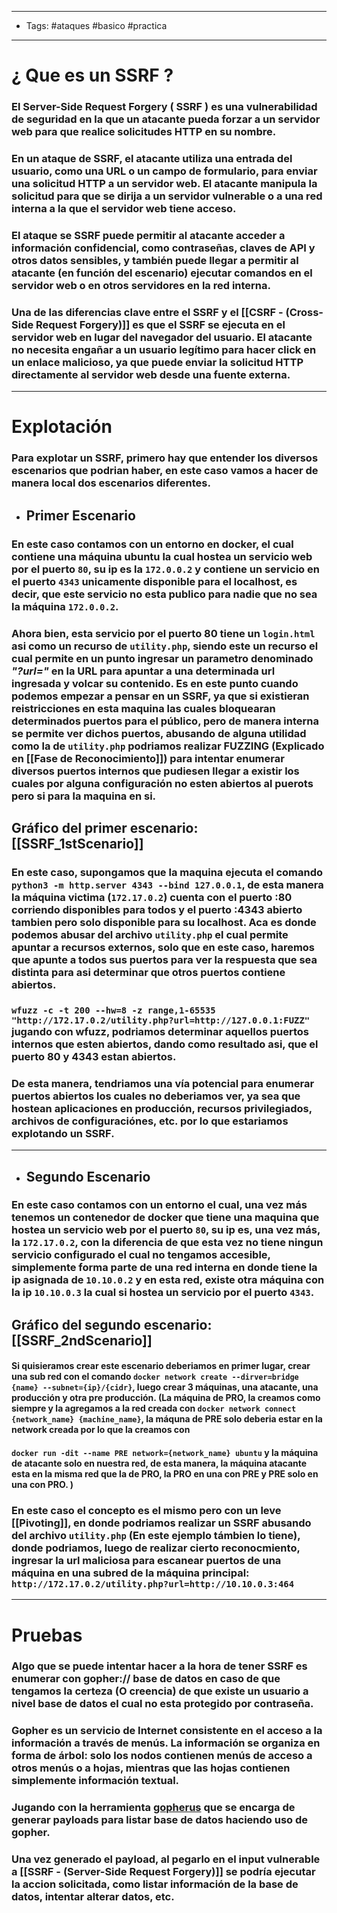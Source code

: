----
- Tags: #ataques #basico #practica 
----

# ¿ Que es un **SSRF** ? 

### El **Server-Side Request Forgery** ( **SSRF** ) es una vulnerabilidad de seguridad en la que un atacante pueda forzar a un servidor web para que realice solicitudes HTTP en su nombre. 

### En un ataque de **SSRF**, el atacante utiliza una entrada del usuario, como una URL o un campo de formulario, para enviar una solicitud HTTP a un servidor web. El atacante manipula la solicitud para que se dirija a un servidor vulnerable o a una red interna a la que el servidor web tiene acceso. 

### El ataque se **SSRF** puede permitir al atacante acceder a información confidencial, como contraseñas, claves de API y otros datos sensibles, y también puede llegar a permitir al atacante (en función del escenario) ejecutar comandos en el servidor web o en otros servidores en la red interna. 

### Una de las **diferencias** clave entre el **SSRF** y el [[CSRF - (Cross-Side Request Forgery)]] es que el **SSRF** se ejecuta en el servidor web en lugar del navegador del usuario. El atacante **no necesita engañar a un usuario legítimo** para hacer click en un enlace malicioso, ya que puede enviar la solicitud HTTP directamente al servidor web desde una fuente externa.

----

# Explotación 

### Para explotar un SSRF, primero hay que entender los diversos escenarios que podrian haber, en este caso vamos a hacer de manera local dos escenarios diferentes. 

- ## Primer Escenario 

### En este caso contamos con un entorno en docker, el cual contiene una máquina ubuntu la cual hostea un servicio web por el puerto `80`, su ip es la `172.0.0.2` y contiene un servicio en el puerto `4343` unicamente disponible para el localhost, es decir, que este servicio no esta publico para nadie que no sea la máquina `172.0.0.2`.  

### Ahora bien, esta servicio por el puerto 80 tiene un `login.html` asi como un recurso de `utility.php`, siendo este un recurso el cual permite en un punto ingresar un parametro denominado *"?url="* en la URL para apuntar a una determinada url ingresada y volcar su contenido. Es en este punto cuando podemos empezar a pensar en un **SSRF**, ya que si existieran reistricciones en esta maquina las cuales bloquearan determinados puertos para el público, pero de manera interna se permite ver dichos puertos, abusando de alguna utilidad como la de `utility.php` podriamos realizar **FUZZING** (Explicado en [[Fase de Reconocimiento]]) para intentar enumerar diversos puertos internos que pudiesen llegar a existir los cuales por alguna configuración no esten abiertos al puerots pero si para la maquina en si. 

## Gráfico del primer escenario: [[SSRF_1stScenario]]

### En este caso, supongamos que la maquina ejecuta el comando `python3 -m http.server 4343 --bind 127.0.0.1`, de esta manera la máquina victima (`172.17.0.2`) cuenta con el puerto **:80** corriendo disponibles para **todos** y el puerto **:4343** abierto tambien pero solo disponible para su **localhost**. Aca es donde podemos abusar del archivo `utility.php` el cual permite apuntar a recursos externos, solo que en este caso, haremos que apunte a todos sus puertos para ver la respuesta que sea distinta para asi determinar que otros puertos contiene abiertos. 

### `wfuzz -c -t 200 --hw=8 -z range,1-65535 "http://172.17.0.2/utility.php?url=http://127.0.0.1:FUZZ" ` jugando con **wfuzz**, podriamos determinar aquellos puertos internos que esten abiertos, dando como resultado asi, que el puerto 80 y 4343 estan abiertos. 

### De esta manera, tendriamos una vía potencial para enumerar puertos abiertos los cuales no deberiamos ver, ya sea que hostean aplicaciones en producción, recursos privilegiados, archivos de configuraciónes, etc. por lo que estariamos explotando un **SSRF**.

----

- ## Segundo Escenario 

### En este caso contamos con un entorno el cual, una vez más tenemos un contenedor de docker que tiene una maquina que hostea un servicio web por el puerto `80`, su ip es, una vez más, la `172.17.0.2`, con la diferencia de que esta vez no tiene ningun servicio configurado el cual no tengamos accesible, simplemente forma parte de una red interna en donde tiene la ip  asignada de `10.10.0.2` y en esta red, existe otra máquina con la ip `10.10.0.3` la cual si hostea un servicio por el puerto `4343`. 

## Gráfico del segundo escenario: [[SSRF_2ndScenario]]

#### Si quisieramos crear este escenario deberiamos en primer lugar, crear una sub red con el comando `docker network create --dirver=bridge {name} --subnet={ip}/{cidr}`, luego crear 3 máquinas, una atacante, una producción y otra pre producción. (La máquina de PRO, la creamos como siempre y la agregamos a la red creada con `docker network connect {network_name} {machine_name}`, la máquna de PRE solo deberia estar en la network creada por lo que la creamos con 
#### `docker run -dit --name PRE network={network_name} ubuntu` y la  máquina de atacante solo en nuestra red, de esta manera, la máquina atacante esta en la misma red que la de PRO, la PRO en una con PRE y PRE solo en una con PRO. )

### En este caso el concepto es el mismo pero con un leve [[Pivoting]], en donde podriamos realizar un **SSRF** abusando del archivo `utility.php` (En este ejemplo támbien lo tiene), donde podriamos, luego de realizar cierto reconocmiento, ingresar la url maliciosa para escanear puertos de una máquina en una subred de la máquina principal: `http://172.17.0.2/utility.php?url=http://10.10.0.3:464`

-----

# Pruebas 

### Algo que se puede intentar hacer a la hora de tener **SSRF** es enumerar con **gopher://** base de datos en caso de que tengamos la certeza (O creencia) de que existe un usuario a nivel base de datos el cual no esta protegido por contraseña.

### **Gopher** es un servicio de Internet consistente en el acceso a la información a través de menús. La información se organiza en forma de árbol: solo los nodos contienen menús de acceso a otros menús o a hojas, mientras que las hojas contienen simplemente información textual.

### Jugando con la herramienta [gopherus](https://github.com/tarunkant/Gopherus) que se encarga de generar payloads para listar base de datos haciendo uso de **gopher**. 

### Una vez generado el payload, al pegarlo en el input vulnerable a [[SSRF - (Server-Side Request Forgery)]] se podría ejecutar la accion solicitada, como listar información de la base de datos, intentar alterar datos, etc. 

